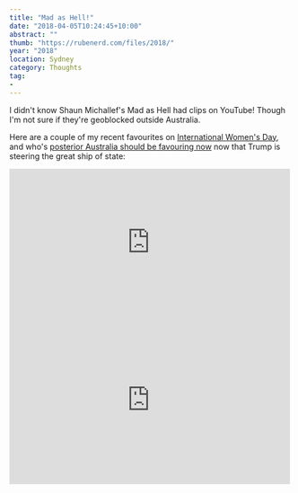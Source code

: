 ```yaml
---
title: "Mad as Hell!"
date: "2018-04-05T10:24:45+10:00"
abstract: ""
thumb: "https://rubenerd.com/files/2018/"
year: "2018"
location: Sydney
category: Thoughts
tag:
- 
---
```

I didn't know Shaun Michallef's Mad as Hell had clips on YouTube! Though I'm not sure if they're geoblocked outside Australia.

Here are a couple of my recent favourites on [International Women's Day], and who's [posterior Australia should be favouring now] now that Trump is steering the great ship of state:

<iframe src="https://www.youtube-nocookie.com/embed/DxEVfjdBm9U" style="width:500px; height:281px; border:0;"></iframe>

<iframe src="https://www.youtube-nocookie.com/embed/rVgvKN48BO0" style="width:500px; height:281px; border:0;"></iframe>

[International Women's Day]: https://www.youtube.com/watch?v=DxEVfjdBm9U
[posterior Australia should be favouring now]: https://www.youtube.com/watch?v=rVgvKN48BO0

